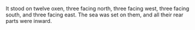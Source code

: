 It stood on twelve oxen, three facing north, three facing west, three facing south, and three facing east. The sea was set on them, and all their rear parts were inward.
